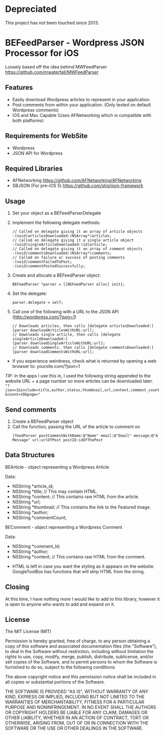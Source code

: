 # Depreciated
This project has not been touched since 2013.

# BEFeedParser - Wordpress JSON Processor for iOS

Loosely based off the idea behind MWFeedParser
https://github.com/mwaterfall/MWFeedParser

## Features

* Easily download Wordpress articles to represent in your application.
* Post comments from within your application. (Only tested on default Wordpress comments)
* iOS and Mac Capable (Uses AFNetworking which is compatible with both platforms)

## Requirements for WebSite

* Wordpress
* JSON API for Wordpress


## Required Libraries

* AFNetworking
	https://github.com/AFNetworking/AFNetworking
* SBJSON (For pre-iOS 5)
	https://github.com/stig/json-framework


## Usage

1. Set your object as a BEFeedParserDelegate  

2. Implement the following delegate methods:  
    ```objc
    // Called on delegate giving it an array of article objects  
    -(void)articlesDownloaded:(NSArray*)articles;  
    // Called on delegate giving it a single article object  
    -(void)singleArticleDownloaded:(id)article;  
    // Called on delegate giving it an array of comment objects  
    -(void)commentsDownloaded:(NSArray*)comments;  
    // Called on failure or success of posting comments  
    -(void)commentFailedToPost;  
    -(void)commentPostedSuccessfully;  
    ```
3. Create and allocate a BEFeedParser object:  
    ```objc
    BEFeedParser *parser = [[BEFeedParser alloc] init];  
    ```
4. Set the delegate:   
    ```objc
    parser.delegate = self;
    ```
5. Call one of the following with a URL to the JSON API (http://wordpress.com/?json=1)  
    ```objc
    // Downloads articles, then calls [delegate articlesDownloaded:]
    [parser downloadArticlesWithURL:url];
    // Downloads single article, then calls [delegate singleArticleDownloaded:]
    [parser downloadSingleArticleWithURL:url];
    // Downloads comments, then calls [delegate commentsDownloaded:]
    [parser downloadCommentsWithURL:url];
    ```
* If you experience weirdness, check what is returned by opening a web browser to: yoursite.com/?json=1

TIP: In the apps I use this in, I used the following string appended to the website URL + a page number so more articles can be downloaded later.  
    ```
    "?json=1&include=title,author,status,thumbnail,url,content,comment_count&count=10&page="
    ```

## Send comments

1. Create a BEFeedParser object
2. Call the function, passing the URL of the article to comment on  
    ```objc
    [feedParser postCommentWithName:@"Name" email:@"Email" message:@"A Message" url:urlOfPost postID:idOfThePost
    ```

## Data Structures

BEArticle - object representing a Wordpress Article  

Data:  
- NSString *article_id;  
- NSString *title;	// This may contain HTML.  
- NSString *content;	// This contains raw HTML from the article.  
- NSString *url;
- NSString *thumbnail;	// This contains the link to the Featured Image.  
- NSString *author;  
- NSString *commentCount;  



BEComment - object representing a Wordpress Comment  

Data:  
- NSString *comment_Id;  
- NSString *author;  
- NSString *content;	// This contains raw HTML from the comment.  

* HTML is left in case you want the styling as it appears on the website. GoogleToolBox has functions that will strip HTML from the string.

## Closing

At this time, I have nothing more I would like to add to this library, however it is open to anyone who wants to add and expand on it.

## License

The MIT License (MIT)

Permission is hereby granted, free of charge, to any person obtaining a copy of this software and associated documentation files (the "Software"), to deal in the Software without restriction, including without limitation the rights to use, copy, modify, merge, publish, distribute, sublicense, and/or sell copies of the Software, and to permit persons to whom the Software is furnished to do so, subject to the following conditions:

The above copyright notice and this permission notice shall be included in all copies or substantial portions of the Software.

THE SOFTWARE IS PROVIDED "AS IS", WITHOUT WARRANTY OF ANY KIND, EXPRESS OR IMPLIED, INCLUDING BUT NOT LIMITED TO THE WARRANTIES OF MERCHANTABILITY, FITNESS FOR A PARTICULAR PURPOSE AND NONINFRINGEMENT. IN NO EVENT SHALL THE AUTHORS OR COPYRIGHT HOLDERS BE LIABLE FOR ANY CLAIM, DAMAGES OR OTHER LIABILITY, WHETHER IN AN ACTION OF CONTRACT, TORT OR OTHERWISE, ARISING FROM, OUT OF OR IN CONNECTION WITH THE SOFTWARE OR THE USE OR OTHER DEALINGS IN THE SOFTWARE.